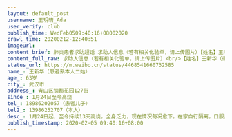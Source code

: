 ```yaml
---
layout: default_post
username: 王玥晴_Ada
user_verify: club
publish_time: WedFeb0509:40:16+08002020
crawl_time: 20200212-12:40:51
imageurl: 
content_brief: 肺炎患者求助超话 求助人信息（若有相关化验单，请上传图片）【姓名】王新华  （患者系本人二姑）【年龄】63岁【所在城市】武汉市【所在小区、社区】青山区钢都花园127街【患病时间】1月24日至今 高烧【联系方式】18986202057  （患者儿子）【其他紧急联系人】13986252707  （本人）【病情 ...全文
content_full_raw: 求助人信息（若有相关化验单，请上传图片）<br/>【姓名】王新华（患者系本人二姑）<br/>【年龄】63岁<br/>【所在城市】武汉市<br/>【所在小区、社区】青山区钢都花园127街<br/>【患病时间】1月24日至今高烧<br/>【联系方式】18986202057（患者儿子）<br/>【其他紧急联系人】13986252707（本人）<br/>【病情描述】1月24日起，至今持续13天高烧，全身乏力，现在情况每况愈下。在家自行隔离，口服奥司他韦、莫西沙星及退烧药，并无好转。CT结果显示双肺呈玻璃影，已于2月2日做核酸检测，至今未出结果‼️<br/>我们都满怀希望和勇气来面对这场战役！同时焦虑，恐慌，愤怒，无助，崩溃的情绪也充斥着我们，谁可以来救救我们？？我们一直遵循国家、政府、社区、医院的安排，煎熬着等待合理的诊治，可患者等不了了‼️‼️‼️‼️‼️‼️<br/>请不要磨灭我们心中仅剩的勇气与希望！<br/>祈求得到合理的救助与诊治！！！
status_url: https://m.weibo.cn/status/4468541660732585
name_: 王新华（患者系本人二姑）
age_: 63岁
city_: 武汉市
address_: 青山区钢都花园127街
since_: 1月24日至今高烧
tel_: 18986202057（患者儿子）
tel2_: 13986252707（本人）
desc_: 1月24日起，至今持续13天高烧，全身乏力，现在情况每况愈下。在家自行隔离，口服奥司他韦、莫西沙星及退烧药，并无好转。CT结果显示双肺呈玻璃影，已于2月2日做核酸检测，至今未出结果‼️我们都满怀希望和勇气来面对这场战役！同时焦虑，恐慌，愤怒，无助，崩溃的情绪也充斥着我们，谁可以来救救我们？？我们一直遵循国家、政府、社区、医院的安排，煎熬着等待合理的诊治，可患者等不了了‼️‼️‼️‼️‼️‼️请不要磨灭我们心中仅剩的勇气与希望！祈求得到合理的救助与诊治！！！
publish_timestamp: 2020-02-05 09:40:16+08:00
---
```

